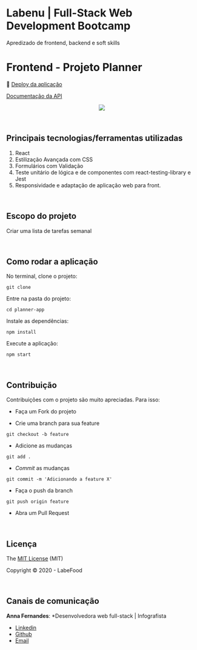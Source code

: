 # Labenu | Full-Stack Web Development Bootcamp
Apredizado de frontend, backend e soft skills


# Frontend - Projeto Planner

:dash: [Deploy da aplicação](http://misty-bucket.surge.sh/)

[Documentação da API](https://documenter.getpostman.com/view/7549981/SW7aXnRm?version=latest)

<p align="center">
  <img src="https://user-images.githubusercontent.com/29711622/89073470-f3d6b380-d350-11ea-8b03-11390d09a39f.gif">
</p>

<br>

## Principais tecnologias/ferramentas utilizadas

1. React
3. Estilização Avançada com CSS
6. Formulários com Validação
7. Teste unitário de lógica e de componentes com react-testing-library e Jest
8. Responsividade e adaptação de aplicação web para front.

<br>

## Escopo do projeto

Criar uma lista de tarefas semanal

<br>

## Como rodar a aplicação

No terminal, clone o projeto:
```
git clone 
```

Entre na pasta do projeto:
```
cd planner-app
```

Instale as dependências:
```
npm install
```

Execute a aplicação:
```
npm start 
```

<br>

## Contribuição

Contribuições com o projeto são muito apreciadas. Para isso:

- Faça um Fork do projeto

- Crie uma branch para sua feature
```
git checkout -b feature
```

- Adicione as mudanças
```
git add . 
```

- _Commit_ as mudanças 
```
git commit -m 'Adicionando a feature X'
```

- Faça o push da branch 
```
git push origin feature
```

- Abra um Pull Request

<br>

## Licença

The [MIT License]() (MIT)

Copyright :copyright: 2020 - LabeFood

<br>

## Canais de comunicação

**Anna Fernandes**: *Desenvolvedora web full-stack | Infografista
- [Linkedin](https://www.linkedin.com/in/annacbfernandes/)
- [Github](https://github.com/acretelli)
- [Email](anna.cbf@hotmail.com)

<br>
